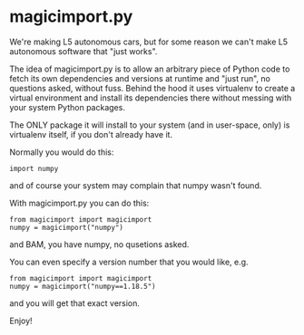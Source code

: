 # magicimport.py

We're making L5 autonomous cars, but for some reason we can't make L5 autonomous software that "just works".

The idea of magicimport.py is to allow an arbitrary piece of Python code to fetch its own dependencies and versions at runtime and "just run", no questions asked, without fuss.
Behind the hood it uses virtualenv to create a virtual environment and install its dependencies there without messing with your system Python packages.

The ONLY package it will install to your system (and in user-space, only) is virtualenv itself, if you don't already have it.

Normally you would do this:
```
import numpy
```
and of course your system may complain that numpy wasn't found.

With magicimport.py you can do this:
```
from magicimport import magicimport
numpy = magicimport("numpy")
```
and BAM, you have numpy, no qusetions asked.

You can even specify a version number that you would like, e.g.
```
from magicimport import magicimport
numpy = magicimport("numpy==1.18.5")
```
and you will get that exact version.

Enjoy!
